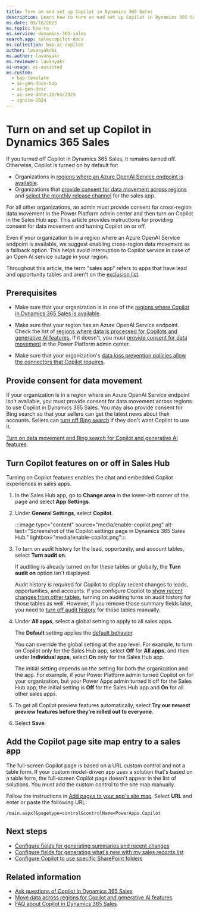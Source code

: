 ```yaml
---
title: Turn on and set up Copilot in Dynamics 365 Sales
description: Learn how to turn on and set up Copilot in Dynamics 365 Sales to improve sales productivity and effectiveness. 
ms.date: 05/16/2025
ms.topic: how-to
ms.service: dynamics-365-sales
search.app: salescopilot-docs
ms.collection: bap-ai-copilot
author: lavanyakr01
ms.author: lavanyakr
ms.reviewer: lavanyakr
ai-usage: ai-assisted
ms.custom:
  - bap-template
  - ai-gen-docs-bap
  - ai-gen-desc
  - ai-seo-date:10/03/2023
  - ignite-2024
---
```


# Turn on and set up Copilot in Dynamics 365 Sales

<a name="default-setting-copilot"></a>

If you turned off Copilot in Dynamics 365 Sales, it remains turned off. Otherwise, Copilot is turned on by default for:

- Organizations in [regions where an Azure OpenAI Service endpoint is available](/power-platform/admin/geographical-availability-copilot#regions-involved-with-copilots-and-generative-ai-features).  
- Organizations that [provide consent for data movement across regions](/power-platform/admin/geographical-availability-copilot#turn-on-copilots-and-generative-ai-features) and [select the monthly release channel](/power-apps/maker/model-driven-apps/channel-change) for the sales app.

For all other organizations, an admin must provide consent for cross-region data movement in the Power Platform admin center and then turn on Copilot in the Sales Hub app. This article provides instructions for providing consent for data movement and turning Copilot on or off.

Even if your organization is in a region where an Azure OpenAI Service endpoint is available, we suggest enabling cross-region data movement as a fallback option. This helps avoid interruption to Copilot service in case of an Open AI service outage in your region.

Throughout this article, the term "sales app" refers to apps that have lead and opportunity tables and aren't on the [exclusion list](sales-copilot-faq.md#are-there-any-applications-where-copilot-in-dynamics-365-sales-cant-be-used).

## Prerequisites

- Make sure that your organization is in one of the [regions where Copilot in Dynamics 365 Sales is available](https://releaseplans.microsoft.com/availability-reports/?report=copilotproductreport).

- Make sure that your region has an Azure OpenAI Service endpoint. Check the list of [regions where data is processed for Copilots and generative AI features](/power-platform/admin/geographical-availability-copilot#regions-involved-with-copilots-and-generative-ai-features). If it doesn't, you must [provide consent for data movement](#provide-consent-for-data-movement) in the Power Platform admin center.

- Make sure that your organization's [data loss prevention policies allow the connectors that Copilot requires](sales-copilot-faq.md#copilot-isnt-working-what-should-i-do).  

## Provide consent for data movement

If your organization is in a region where an Azure OpenAI Service endpoint isn't available, you must provide consent for data movement across regions to use Copilot in Dynamics 365 Sales. You may also provide consent for Bing search so that your sellers can get the latest news about their accounts. Sellers can [turn off Bing search](use-sales-copilot.md#turn-off-bing-search) if they don't want Copilot to use it.

[Turn on data movement and Bing search for Copilot and generative AI features](/power-platform/admin/geographical-availability-copilot?branch=main#turn-on-data-movement-bing-search-and-m365-for-copilots-and-generative-ai-features).

## Turn Copilot features on or off in Sales Hub

Turning on Copilot features enables the chat and embedded Copilot experiences in sales apps.

1. In the Sales Hub app, go to **Change area** in the lower-left corner of the page and select **App Settings**.

1. Under **General Settings**, select **Copilot**.

     :::image type="content" source="media/enable-copilot.png" alt-text="Screenshot of the Copilot settings page in Dynamics 365 Sales Hub." lightbox="media/enable-copilot.png":::  

    <a name="turn-audit-on"></a>

1. To turn on audit history for the lead, opportunity, and account tables, select **Turn audit on**.

    If auditing is already turned on for these tables or globally, the **Turn audit on** option isn't displayed.

    Audit history is required for Copilot to display recent changes to leads, opportunities, and accounts. If you configure Copilot to [show recent changes from other tables](copilot-configure-summary-fields.md), turning on auditing turns on audit history for those tables as well. However, if you remove those summary fields later, you need to [turn off audit history](/power-platform/admin/manage-dataverse-auditing#enable-or-disable-auditing-for-an-entity) for those tables manually.

1. Under **All apps**, select a global setting to apply to all sales apps.

    The **Default** setting applies the [default behavior](#default-setting-copilot). 

    You can override the global setting at the app level. For example, to turn on Copilot only for the Sales Hub app, select **Off** for **All apps**, and then under **Individual apps**, select **On** only for the Sales Hub app.

    The initial setting depends on the setting for both the organization and the app. For example, if your Power Platform admin turned Copilot on for your organization, but your Power Apps admin turned it off for the Sales Hub app, the initial setting is **Off** for the Sales Hub app and **On** for all other sales apps.

1. To get all Copilot preview features automatically, select **Try our newest preview features before they're rolled out to everyone**.

1. Select **Save**.

## Add the Copilot page site map entry to a sales app

The full-screen Copilot page is based on a URL custom control and not a table form. If your custom model-driven app uses a solution that's based on a table form, the full-screen Copilot page doesn't appear in the list of solutions. You must add the custom control to the site map manually.  

Follow the instructions in [Add pages to your app's site map](add-custom-site-map.md). Select **URL** and enter or paste the following URL:

`/main.aspx?&pagetype=control&controlName=PowerApps.Copilot`

## Next steps

- [Configure fields for generating summaries and recent changes](copilot-configure-summary-fields.md)
- [Configure fields for generating what's new with my sales records list](copilot-configure-whatsnew-field.md)
- [Configure Copilot to use specific SharePoint folders](copilot-sharepoint-config.md)

## Related information

- [Ask questions of Copilot in Dynamics 365 Sales](use-sales-copilot.md)
- [Move data across regions for Copilot and generative AI features](/power-platform/admin/geographical-availability-copilot)
- [FAQ about Copilot in Dynamics 365 Sales](sales-copilot-faq.md)
